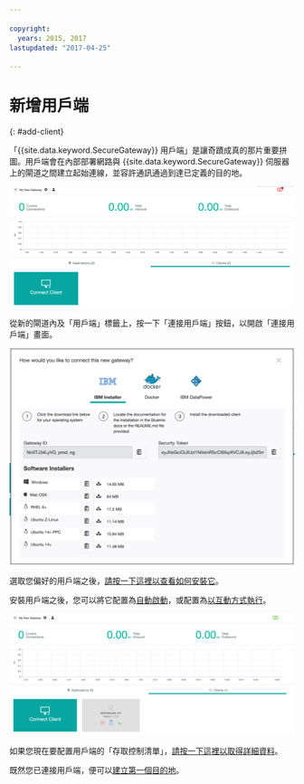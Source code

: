 ```yaml
---

copyright:
  years: 2015, 2017
lastupdated: "2017-04-25"

---
```


# 新增用戶端
{: #add-client}

「{{site.data.keyword.SecureGateway}} 用戶端」是讓奇蹟成真的那片重要拼圖。用戶端會在內部部署網路與 {{site.data.keyword.SecureGateway}} 伺服器上的閘道之間建立起始連線，並容許通訊通過到達已定義的目的地。

![新建閘道](./images/newGateway.png?raw=true "新建閘道")

從新的閘道內及「用戶端」標籤上，按一下「連接用戶端」按鈕，以開啟「連接用戶端」畫面。

![連接用戶端](./images/connectClient.png?raw=true "連接用戶端")

選取您偏好的用戶端之後，[請按一下這裡以查看如何安裝它](/docs/services/SecureGateway?topic=securegateway-client-install)。

安裝用戶端之後，您可以將它配置為[自動啟動](/docs/services/SecureGateway?topic=securegateway-auto-start-conf)，或配置為[以互動方式執行](/docs/services/SecureGateway?topic=securegateway-client-interacting)。

![連接的用戶端](./images/connectedClient.png?raw=true "連接的用戶端")

如果您現在要配置用戶端的「存取控制清單」，[請按一下這裡以取得詳細資料](/docs/services/SecureGateway?topic=securegateway-acl)。

既然您已連接用戶端，便可以[建立第一個目的地](/docs/services/SecureGateway?topic=securegateway-add-dest)。

